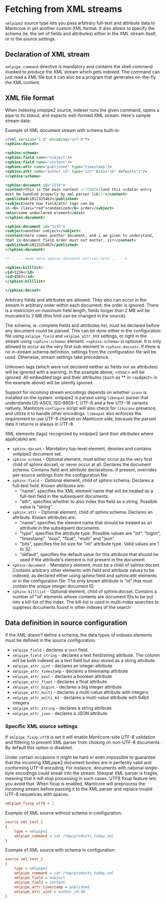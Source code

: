 # Fetching from XML streams

`xmlpipe2` source type lets you pass arbitrary full-text and attribute data to Manticore in yet another custom XML format. It also allows to specify the schema (ie. the set of fields and attributes) either in the XML stream itself, or in the source settings.
 
## Declaration of XML stream
`xmlpipe_command` directive is mandatory and contains the shell command invoked to produce the XML stream which gets indexed. The command can just read a XML file but it can also be a program that generates on-the-fly the XML content.

## XML file format

When indexing xmlpipe2 source, indexer runs the given command, opens a pipe to its stdout, and expects well-formed XML stream. Here's sample stream data:

Example of XML document stream with schema built-in: 

```xml
<?xml version="1.0" encoding="utf-8"?>
<sphinx:docset>

<sphinx:schema>
<sphinx:field name="subject"/>
<sphinx:field name="content"/>
<sphinx:attr name="published" type="timestamp"/>
<sphinx:attr name="author_id" type="int" bits="16" default="1"/>
</sphinx:schema>

<sphinx:document id="1234">
<content>this is the main content <![CDATA[[and this <cdata> entry
must be handled properly by xml parser lib]]></content>
<published>1012325463</published>
<subject>note how field/attr tags can be
in <b> class="red">randomized</b> order</subject>
<misc>some undeclared element</misc>
</sphinx:document>

<sphinx:document id="1235">
<subject>another subject</subject>
<content>here comes another document, and i am given to understand,
that in-document field order must not matter, sir</content>
<published>1012325467</published>
</sphinx:document>

<!-- ... even more sphinx:document entries here ... -->

<sphinx:killlist>
<id>1234</id>
<id>4567</id>
</sphinx:killlist>

</sphinx:docset>
```

Arbitrary fields and attributes are allowed. They also can occur in the stream in arbitrary order within each document; the order is ignored. There is a restriction on maximum field length; fields longer than 2 MB will be truncated to 2 MB (this limit can be changed in the source).

The schema, ie. complete fields and attributes list, must be declared before any document could be parsed. This can be done either in the configuration file using `xmlpipe_field` and `xmlpipe_attr_XXX` settings, or right in the stream using `<sphinx:schema>` element. `<sphinx:schema>` is optional. It is only allowed to occur as the very first sub-element in `<sphinx:docset>`. If there is no in-stream schema definition, settings from the configuration file will be used. Otherwise, stream settings take precedence.

Unknown tags (which were not declared neither as fields nor as attributes) will be ignored with a warning. In the example above, \<misc\> will be ignored. All embedded tags and their attributes (such as \*\* in \<subject\> in the example above) will be silently ignored.

Support for incoming stream encodings depends on whether `iconv` is installed on the system. xmlpipe2 is parsed using `libexpat` parser that understands US-ASCII, ISO-8859-1, UTF-8 and a few UTF-16 variants natively. Manticore `configure` script will also check for `libiconv` presence, and utilize it to handle other encodings. `libexpat` also enforces the requirement to use UTF-8 charset on Manticore side, because the parsed data it returns is always in UTF-8.

XML elements (tags) recognized by xmlpipe2 (and their attributes where applicable) are:

* `sphinx:docset` - Mandatory top-level element, denotes and contains xmlpipe2 document set.
* `sphinx:schema` - Optional element, must either occur as the very first child of sphinx:docset, or never occur at all. Declares the document schema.     Contains field and attribute declarations. If present, overrides     per-source settings from the configuration file.
* `sphinx:field` - `Optional element, child of sphinx:schema. Declares a full-text field. Known attributes are:
    *   "name", specifies the XML element name that will be treated as a full-text field in the subsequent documents.
    *   "attr", specifies whether to also index this field as a string. Possible value is "string".
* `sphinx:attr` - Optional element, child of sphinx:schema. Declares an attribute. Known attributes are:
    *   "name", specifies the element name that should be treated as an attribute in the subsequent documents.
    *   "type", specifies the attribute type. Possible values are "int", "bigint", "timestamp", "bool", "float", "multi" and "json".
    *   "bits", specifies the bit size for "int" attribute type. Valid  values are 1 to 32.
    *   "default", specifies the default value for this attribute that should be used if the attribute's element is not present in the document.
* `sphinx:document` - Mandatory element, must be a child of sphinx:docset. Contains arbitrary other elements with field and attribute values to be indexed, as declared either using sphinx:field and sphinx:attr elements or in the configuration file. The only known attribute is "id" that must contain the unique integer document ID.
* `sphinx:killlist` -  Optional element, child of sphinx:docset. Contains a number of "id" elements whose contents are document IDs to be put into a kill-list of the index. The kill-list is used in multi-index searches to suppress documents found in other indexes of the search
   
## Data definition in source configuration

If the XML doesn't define a schema, the data types of indexes elements must be defined in the source configuration.

* `xmlpipe_field` -  declares a `text` field. 
* `xmlpipe_field_string` - declares a text field/string attribute. The column will be both indexed as a text field but also stored as a string attribute.
* `xmlpipe_attr_uint` - declares an integer attribute 
* `xmlpipe_attr_timestamp` - declares a timestamp attribute
* `xmlpipe_attr_bool` -  declares a boolean attribute 
* `xmlpipe_attr_float` - declares a float attribute
* `xmlpipe_attr_bigint` - declares a big integer attribute
* `xmlpipe_attr_multi` - declares a multi-value attribute with integers
* `xmlpipe_attr_multi_64` - declares a multi-value attribute with 64bit integers
* `xmlpipe_attr_string` - declares a string attribute 
* `xmlpipe_attr_json` - declares a JSON attribute

### Specific XML source settings

If `xmlpipe_fixup_utf8` is set it will enable  Manticore-side UTF-8 validation and filtering to prevent XML parser from choking on non-UTF-8 documents. By default this option is disabled.
 
Under certain occasions it might be hard or even impossible to guarantee that the incoming XMLpipe2 document bodies are in perfectly valid and conforming UTF-8 encoding. For instance, documents with national single-byte encodings could sneak into the stream. libexpat XML parser is fragile, meaning that it will stop processing in such cases. UTF8 fixup feature lets you avoid that. When fixup is enabled, Manticore will preprocess the incoming stream before passing it to the XML parser and replace invalid UTF-8 sequences with spaces.

```ini
xmlpipe_fixup_utf8 = 1
```

Example of XML source without schema in configuration:

```ini
source xml_test_1
{
    type = xmlpipe2
    xmlpipe_command = cat /tmp/products_today.xml
}
```

Example of XML source with schema in configuration:

```ini
source xml_test_2
{
    type = xmlpipe2
    xmlpipe_command = cat /tmp/products_today.xml
    xmlpipe_field = subject
    xmlpipe_field = content
    xmlpipe_attr_timestamp = published
    xmlpipe_attr_uint = author_id:16
}
```
